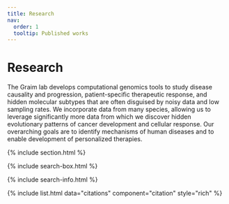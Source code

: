 ```yaml
---
title: Research
nav:
  order: 1
  tooltip: Published works
---
```


# <i class="fas fa-microscope"></i>Research


The Graim lab develops computational genomics tools to study disease causality and progression, patient-specific therapeutic response, and hidden molecular subtypes that are often disguised by noisy data and low sampling rates. We incorporate data from many species, allowing us to leverage significantly more data from which we discover hidden evolutionary patterns of cancer development and cellular response. Our overarching goals are to identify mechanisms of human diseases and to enable development of personalized therapies.

{% include section.html %}

{% include search-box.html %}

{% include search-info.html %}

{% include list.html data="citations" component="citation" style="rich" %}
